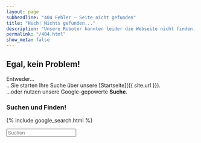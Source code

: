```yaml
---
layout: page
subheadline: "404 Fehler – Seite nicht gefunden"
title: "Huch! Nichts gefunden..."
description: "Unsere Roboter konnten leider die Webseite nicht finden. Vielleicht wurde Sie verschoben oder sie wurde von uns gelöscht. <em>Oder haben Sie sich vielleicht vertippt?</em>?"
permalink: "/404.html"
show_meta: false
---
```

## Egal, kein Problem!

Entweder...  
...Sie starten Ihre Suche über unsere [Startseite]({{ site.url }}).  
...oder nutzen unsere Google-gepowerte **Suche**.


### Suchen und Finden!

{% include google_search.html %}

<form onsubmit="google_search()" >
  <input type="text" id="google-search" placeholder="Suchen">
</form>